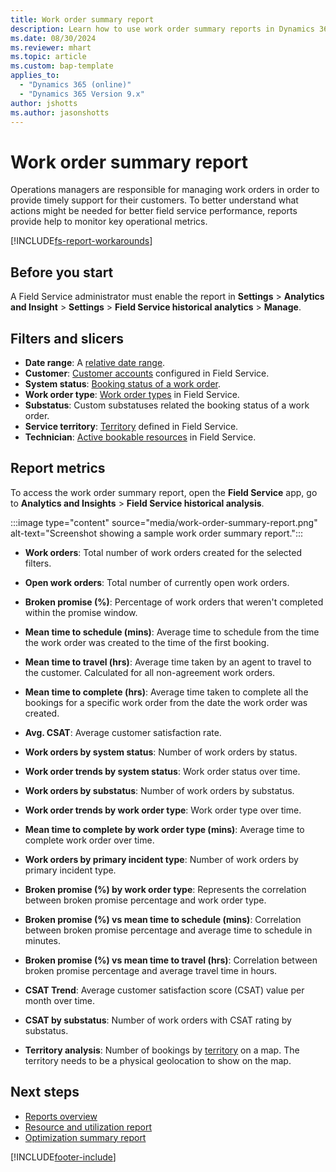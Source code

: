 ```yaml
---
title: Work order summary report
description: Learn how to use work order summary reports in Dynamics 365 Field Service.
ms.date: 08/30/2024
ms.reviewer: mhart
ms.topic: article
ms.custom: bap-template
applies_to: 
  - "Dynamics 365 (online)"
  - "Dynamics 365 Version 9.x"
author: jshotts
ms.author: jasonshotts
---
```


# Work order summary report

Operations managers are responsible for managing work orders in order to provide timely support for their customers. To better understand what actions might be needed for better field service performance, reports provide help to monitor key operational metrics.

[!INCLUDE[fs-report-workarounds](../includes/fs-report-workarounds.md)]

## Before you start

A Field Service administrator must enable the report in **Settings** > **Analytics and Insight** > **Settings** > **Field Service historical analytics** > **Manage**.

## Filters and slicers

- **Date range**: A [relative date range](/power-bi/visuals/desktop-slicer-filter-date-range).
- **Customer**: [Customer accounts](accounts.md) configured in Field Service.
- **System status**: [Booking status of a work order](work-order-status-booking-status.md).
- **Work order type**: [Work order types](create-work-order-types.md) in Field Service.
- **Substatus**: Custom substatuses related the booking status of a work order.
- **Service territory**: [Territory](set-up-territories.md) defined in Field Service.
- **Technician**: [Active bookable resources](set-up-bookable-resources.md) in Field Service.

## Report metrics

To access the work order summary report, open the **Field Service** app, go to **Analytics and Insights** > **Field Service historical analysis**.

:::image type="content" source="media/work-order-summary-report.png" alt-text="Screenshot showing a sample work order summary report.":::

- **Work orders**: Total number of work orders created for the selected filters.

- **Open work orders**: Total number of currently open work orders.

- **Broken promise (%)**: Percentage of work orders that weren't completed within the promise window.

- **Mean time to schedule (mins)**: Average time to schedule from the time the work order was created to the time of the first booking.

- **Mean time to travel (hrs)**: Average time taken by an agent to travel to the customer. Calculated for all non-agreement work orders.

- **Mean time to complete (hrs)**: Average time taken to complete all the bookings for a specific work order from the date the work order was created.

- **Avg. CSAT**: Average customer satisfaction rate.

- **Work orders by system status**: Number of work orders by status.

- **Work order trends by system status**: Work order status over time.

- **Work orders by substatus**: Number of work orders by substatus.

- **Work order trends by work order type**: Work order type over time.

- **Mean time to complete by work order type (mins)**: Average time to complete work order over time.

- **Work orders by primary incident type**: Number of work orders by primary incident type.

- **Broken promise (%) by work order type**: Represents the correlation between broken promise percentage and work order type.

- **Broken promise (%) vs mean time to schedule (mins)**: Correlation between broken promise percentage and average time to schedule in minutes.

- **Broken promise (%) vs mean time to travel (hrs)**: Correlation between broken promise percentage and average travel time in hours.

- **CSAT Trend**: Average customer satisfaction score (CSAT) value per month over time.

- **CSAT by substatus**: Number of work orders with CSAT rating by substatus.

- **Territory analysis**: Number of bookings by [territory](set-up-territories.md) on a map. The territory needs to be a physical geolocation to show on the map.

## Next steps

- [Reports overview](reports.md)
- [Resource and utilization report](resource-utilization-report.md)
- [Optimization summary report](rso-optimization-summary-report.md)

[!INCLUDE[footer-include](../includes/footer-banner.md)]
